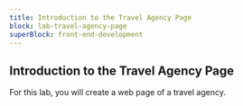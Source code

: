 ```yaml
---
title: Introduction to the Travel Agency Page
block: lab-travel-agency-page
superBlock: front-end-development
---
```


## Introduction to the Travel Agency Page

For this lab, you will create a web page of a travel agency.

